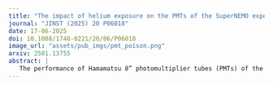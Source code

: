 ```yaml
---
title: "The impact of helium exposure on the PMTs of the SuperNEMO experiment"
journal: "JINST (2025) 20 P06018"
date: 17-06-2025
doi: 10.1088/1748-0221/20/06/P06018
image_url: "assets/pub_imgs/pmt_poison.png"
arxiv: 2501.13755
abstract: |
   The performance of Hamamatsu 8” photomultiplier tubes (PMTs) of the type used in the SuperNEMO neutrinoless double-beta decay experiment (R5912-MOD), is investigated as a function of exposure to helium (He) gas. Two PMTs were monitored for over a year, one exposed to varying concentrations of He, and the other kept in standard atmospheric conditions as a control. Both PMTs were exposed to light signals generated by a $^{207}$Bi radioactive source coupled to a plastic scintillator, which provided consistent large input PMT signals similar to those that are typical of the SuperNEMO experiment. The energy resolution of PMT signals corresponding to 1 MeV energy scale determined from the $^{207}$Bi decay spectrum, shows a negligible degradation with He exposure; however the rate of after-pulsing shows a clear increase with He exposure, which is modelled and compared to diffusion theory. A method for reconstructing the partial pressure of He within the PMT and a method for determining the He breakdown point, are introduced. The implications for long-term SuperNEMO operations are briefly discussed.
---
```

